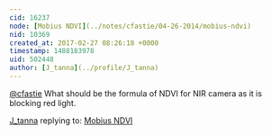 ```yaml
---
cid: 16237
node: [Mobius NDVI](../notes/cfastie/04-26-2014/mobius-ndvi)
nid: 10369
created_at: 2017-02-27 08:26:18 +0000
timestamp: 1488183978
uid: 502448
author: [J_tanna](../profile/J_tanna)
---
```


[@cfastie](/profile/cfastie) What should be the formula of NDVI for NIR camera as it is blocking red light. 

[J_tanna](../profile/J_tanna) replying to: [Mobius NDVI](../notes/cfastie/04-26-2014/mobius-ndvi)

